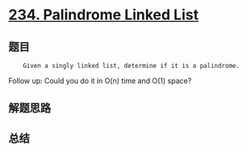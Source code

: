 # [234. Palindrome Linked List](https://leetcode.com/problems/palindrome-linked-list/)

## 题目

        Given a singly linked list, determine if it is a palindrome.

Follow up:
Could you do it in O(n) time and O(1) space?
      

## 解题思路


## 总结



